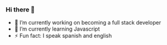 ### Hi there 👋
- 🔭 I’m currently working on becoming a full stack developer
- 🌱 I’m currently learning Javascript
- ⚡ Fun fact: I speak spanish and english
